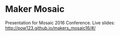 # Maker Mosaic

Presentation for Mosaic 2016 Conference. Live slides: http://pow123.github.io/makers_mosaic16/#/
